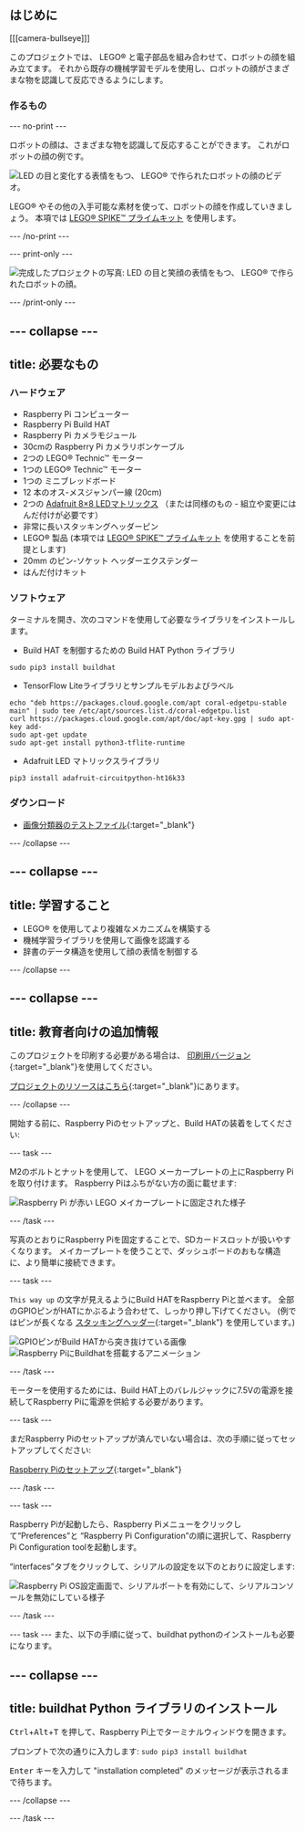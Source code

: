 ## はじめに

[[[camera-bullseye]]]

このプロジェクトでは、 LEGO® と電子部品を組み合わせて、ロボットの顔を組み立てます。 それから既存の機械学習モデルを使用し、ロボットの顔がさまざまな物を認識して反応できるようにします。

### 作るもの

--- no-print ---

ロボットの顔は、さまざまな物を認識して反応することができます。 これがロボットの顔の例です。

![LED の目と変化する表情をもつ、 LEGO® で作られたロボットの顔のビデオ。](images/robot_face.gif)

LEGO® やその他の入手可能な素材を使って、ロボットの顔を作成していきましょう。 本項では [LEGO® SPIKE™ プライムキット](https://education.lego.com/en-gb/product/spike-prime) を使用します。

--- /no-print ---

--- print-only ---

![完成したプロジェクトの写真: LED の目と笑顔の表情をもつ、 LEGO® で作られたロボットの顔。](images/robot_face.jpg)

--- /print-only ---

--- collapse ---
---
title: 必要なもの
---
### ハードウェア

+ Raspberry Pi コンピューター
+ Raspberry Pi Build HAT
+ Raspberry Pi カメラモジュール
+ 30cmの Raspberry Pi カメラリボンケーブル
+ 2つの LEGO® Technic™ モーター
+ 1つの LEGO® Technic™ モーター
+ 1つの ミニブレッドボード
+ 12 本のオス-メスジャンパー線 (20cm)
+ 2つの [Adafruit 8×8 LEDマトリックス](https://www.adafruit.com/product/1049) （または同様のもの - 組立や変更にはんだ付けが必要です）
+ 非常に長いスタッキングヘッダーピン
+ LEGO® 製品 (本項では [LEGO® SPIKE™ プライムキット](https://education.lego.com/en-gb/product/spike-prime) を使用することを前提とします)
+ 20mm のピン-ソケット ヘッダーエクステンダー
+ はんだ付けキット

### ソフトウェア

ターミナルを開き、次のコマンドを使用して必要なライブラリをインストールします。

+ Build HAT を制御するための Build HAT Python ライブラリ

```
sudo pip3 install buildhat
```

+ TensorFlow Liteライブラリとサンプルモデルおよびラベル

```
echo "deb https://packages.cloud.google.com/apt coral-edgetpu-stable main" | sudo tee /etc/apt/sources.list.d/coral-edgetpu.list
curl https://packages.cloud.google.com/apt/doc/apt-key.gpg | sudo apt-key add-
sudo apt-get update
sudo apt-get install python3-tflite-runtime
```

+ Adafruit LED マトリックスライブラリ

```
pip3 install adafruit-circuitpython-ht16k33
```

### ダウンロード

+ [画像分類器のテストファイル](https://rpf.io/p/ja-JP/lego-robot-face-go){:target="_blank"}

--- /collapse ---

--- collapse ---
---
title: 学習すること
---

+ LEGO® を使用してより複雑なメカニズムを構築する
+ 機械学習ライブラリを使用して画像を認識する
+ 辞書のデータ構造を使用して顔の表情を制御する

--- /collapse ---

--- collapse ---
---
title: 教育者向けの追加情報
---

このプロジェクトを印刷する必要がある場合は、 [印刷用バージョン](https://projects.raspberrypi.org/ja-JP/projects/robot-face/print){:target="_blank"}を使用してください。

[プロジェクトのリソースはこちら](https://rpf.io/p/ja-JP/lego-robot-face-go){:target="_blank"}にあります。

--- /collapse ---

開始する前に、Raspberry Piのセットアップと、Build HATの装着をしてください:

--- task ---

M2のボルトとナットを使用して、 LEGO メーカープレートの上にRaspberry Piを取り付けます。 Raspberry Piはふちがない方の面に載せます:

 ![Raspberry Pi が赤い LEGO メイカープレートに固定された様子](images/build_11.jpg)

--- /task ---

写真のとおりにRaspberry Piを固定することで、SDカードスロットが扱いやすくなります。 メイカープレートを使うことで、ダッシュボードのおもな構造に、より簡単に接続できます。

--- task ---

`This way up` の文字が見えるようにBuild HATをRaspberry Piと並べます。 全部のGPIOピンがHATにかぶるよう合わせて、しっかり押し下げてください。 (例ではピンが長くなる [スタッキングヘッダー](https://www.adafruit.com/product/2223){:target="_blank"} を使用しています。)

![GPIOピンがBuild HATから突き抜けている画像](images/build_15.jpg) ![Raspberry PiにBuildhatを搭載するアニメーション](images/haton.gif)

--- /task ---

モーターを使用するためには、Build HAT上のバレルジャックに7.5Vの電源を接続してRaspberry Piに電源を供給する必要があります。

--- task ---

まだRaspberry Piのセットアップが済んでいない場合は、次の手順に従ってセットアップしてください:

[Raspberry Piのセットアップ](https://projects.raspberrypi.org/ja-JP/projects/raspberry-pi-setting-up){:target="_blank"}

--- /task ---

--- task ---

Raspberry Piが起動したら、Raspberry Piメニューをクリックして“Preferences”と “Raspberry Pi Configuration”の順に選択して、Raspberry Pi Configuration toolを起動します。

“interfaces”タブをクリックして、シリアルの設定を以下のとおりに設定します:

![Raspberry Pi OS設定画面で、シリアルポートを有効にして、シリアルコンソールを無効にしている様子](images/configshot.jpg)

--- /task ---

--- task ---
また、以下の手順に従って、buildhat pythonのインストールも必要になります。

--- collapse ---
---
title: buildhat Python ライブラリのインストール
---

<kbd>Ctrl</kbd>+<kbd>Alt</kbd>+<kbd>T</kbd> を押して、Raspberry Pi上でターミナルウィンドウを開きます。

プロンプトで次の通りに入力します: `sudo pip3 install buildhat`

<kbd>Enter</kbd> キーを入力して "installation completed" のメッセージが表示されるまで待ちます。

--- /collapse ---

--- /task ---

